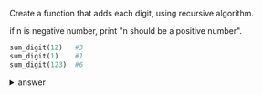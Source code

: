 Create a function that adds each digit, using recursive algorithm.

if n is negative number, print "n should be a positive number".

```py
sum_digit(12)   #3
sum_digit(1)    #1
sum_digit(123)  #6
```


<details>

  <summary>answer</summary>

```py
def sum_digit(n):
    if n < 0:
        print("n should be positive number")
        return
    if n < 10:
        return n
    last = n % 10
    return last + sum_digit(n//10)
```

</details>
